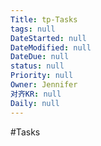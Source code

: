 ```yaml
---
Title: tp-Tasks
tags: null
DateStarted: null
DateModified: null
DateDue: null
status: null
Priority: null
Owner: Jennifer
对齐KR: null
Daily: null
---
```


#Tasks
